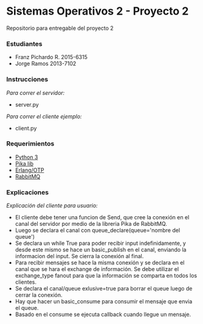 # Sistemas Operativos 2 - Proyecto 2

Repositorio para entregable del proyecto 2

### Estudiantes
- Franz Pichardo R. 2015-6315
- Jorge Ramos 2013-7102

### Instrucciones
*Para correr el servidor:*
- server.py

*Para correr el cliente ejemplo:*
- client.py

### Requerimientos
- [Python 3](https://www.python.org/downloads/release/python-371/)
- [Pika lib](https://pika.readthedocs.io/en/latest/index.html)
- [Erlang/OTP](http://www.erlang.org/downloads)
- [RabbitMQ](https://www.rabbitmq.com/download.html)

### Explicaciones
*Explicación del cliente para usuario:*
- El cliente debe tener una funcion de Send, que cree la conexión en el canal del servidor por medio de la libreria Pika de RabbitMQ.
- Luego se declara el canal con queue_declare(queue='nombre del queue')
- Se declara un while True para poder recibir input indefinidamente, y desde este mismo se hace un basic_publish en el canal, enviando la informacion del input. Se cierra la conexión al final.
- Para recibir mensajes se hace la misma conexión y se declara en el canal que se hara el exchange de información. Se debe utilizar el exchange_type fanout para que la información se comparta en todos los clientes.
- Se declara el canal/queue exlusive=true para borrar el queue luego de cerrar la conexión.
- Hay que hacer un basic_consume para consumir el mensaje que envia el queue.
- Basado en el consume se ejecuta callback cuando llegue un mensaje.